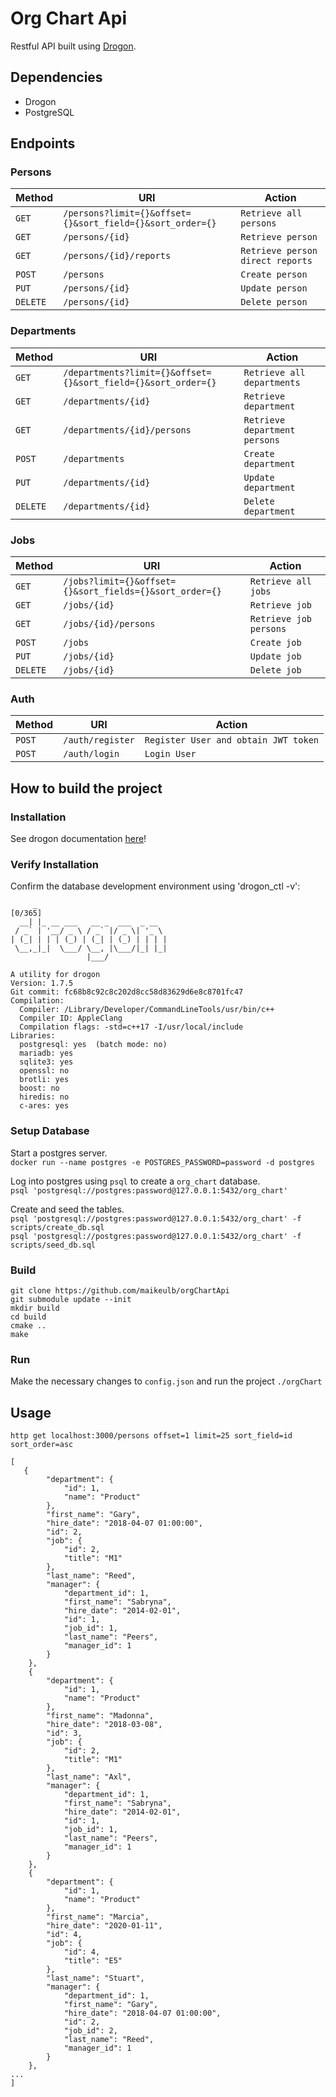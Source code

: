 # Org Chart Api

Restful API built using [Drogon](https://github.com/drogonframework/drogon).

Dependencies
----------
* Drogon
* PostgreSQL

Endpoints
---------

### Persons
| Method     | URI                                   | Action                                    |
|------------|---------------------------------------|-------------------------------------------|
| `GET`      | `/persons?limit={}&offset={}&sort_field={}&sort_order={}` | `Retrieve all persons`    |
| `GET`      | `/persons/{id}`                       | `Retrieve person`                         |
| `GET`      | `/persons/{id}/reports`               | `Retrieve person direct reports`          |
| `POST`     | `/persons`                            | `Create person`                           |
| `PUT`      | `/persons/{id}`                       | `Update person`                           |
| `DELETE`   | `/persons/{id}          `             | `Delete person`                           |

### Departments
| Method     | URI                                   | Action                                    |
|------------|---------------------------------------|-------------------------------------------|
| `GET`      | `/departments?limit={}&offset={}&sort_field={}&sort_order={}`   | `Retrieve all departments`     |
| `GET`      | `/departments/{id}`                   | `Retrieve department`                     |
| `GET`      | `/departments/{id}/persons`           | `Retrieve department persons`             |
| `POST`     | `/departments`                        | `Create department`                       |
| `PUT`      | `/departments/{id}`                   | `Update department`                       |
| `DELETE`   | `/departments/{id}`                   | `Delete department`                       |

### Jobs
| Method     | URI                                   | Action                                    |
|------------|---------------------------------------|-------------------------------------------|
| `GET`      | `/jobs?limit={}&offset={}&sort_fields={}&sort_order={}` | `Retrieve all jobs`     |
| `GET`      | `/jobs/{id}`                          | `Retrieve job`                            |
| `GET`      | `/jobs/{id}/persons`                  | `Retrieve job persons`                    |
| `POST`     | `/jobs`                               | `Create job`                              |
| `PUT`      | `/jobs/{id}`                          | `Update job`                              |
| `DELETE`   | `/jobs/{id}`                          | `Delete job`                              |

### Auth
| Method     | URI                                   | Action                                    |
|------------|---------------------------------------|-------------------------------------------|
| `POST`     | `/auth/register`                      | `Register User and obtain JWT token`      |
| `POST`     | `/auth/login`                         | `Login User `                             |

How to build the project
---
### Installation
See drogon documentation [here](https://github.com/an-tao/drogon/wiki/ENG-02-Installation#System-Requirements)! 

### Verify Installation
Confirm the database development environment using 'drogon_ctl -v':
```
     _                                                                                                                                                                                                       [0/365]
  __| |_ __ ___   __ _  ___  _ __
 / _` | '__/ _ \ / _` |/ _ \| '_ \
| (_| | | | (_) | (_| | (_) | | | |
 \__,_|_|  \___/ \__, |\___/|_| |_|
                 |___/

A utility for drogon
Version: 1.7.5
Git commit: fc68b8c92c8c202d8cc58d83629d6e8c8701fc47
Compilation:
  Compiler: /Library/Developer/CommandLineTools/usr/bin/c++
  Compiler ID: AppleClang
  Compilation flags: -std=c++17 -I/usr/local/include
Libraries:
  postgresql: yes  (batch mode: no)
  mariadb: yes
  sqlite3: yes
  openssl: no
  brotli: yes
  boost: no
  hiredis: no
  c-ares: yes
```

### Setup Database
Start a postgres server. <br />
`docker run --name postgres -e POSTGRES_PASSWORD=password -d postgres`

Log into postgres using `psql` to create a `org_chart` database. <br />
`psql 'postgresql://postgres:password@127.0.0.1:5432/org_chart'`

Create and seed the tables. <br />
`psql 'postgresql://postgres:password@127.0.0.1:5432/org_chart' -f scripts/create_db.sql` <br />
`psql 'postgresql://postgres:password@127.0.0.1:5432/org_chart' -f scripts/seed_db.sql`

### Build
```
git clone https://github.com/maikeulb/orgChartApi
git submodule update --init
mkdir build
cd build
cmake ..
make
```
### Run
Make the necessary changes to `config.json` and run the project `./orgChart`

Usage
---------------
`http get localhost:3000/persons offset=1 limit=25 sort_field=id sort_order=asc`
```
[
   {
        "department": {
            "id": 1,
            "name": "Product"
        },
        "first_name": "Gary",
        "hire_date": "2018-04-07 01:00:00",
        "id": 2,
        "job": {
            "id": 2,
            "title": "M1"
        },
        "last_name": "Reed",
        "manager": {
            "department_id": 1,
            "first_name": "Sabryna",
            "hire_date": "2014-02-01",
            "id": 1,
            "job_id": 1,
            "last_name": "Peers",
            "manager_id": 1
        }
    },
    {
        "department": {
            "id": 1,
            "name": "Product"
        },
        "first_name": "Madonna",
        "hire_date": "2018-03-08",
        "id": 3,
        "job": {
            "id": 2,
            "title": "M1"
        },
        "last_name": "Axl",
        "manager": {
            "department_id": 1,
            "first_name": "Sabryna",
            "hire_date": "2014-02-01",
            "id": 1,
            "job_id": 1,
            "last_name": "Peers",
            "manager_id": 1
        }
    },
    {
        "department": {
            "id": 1,
            "name": "Product"
        },
        "first_name": "Marcia",
        "hire_date": "2020-01-11",
        "id": 4,
        "job": {
            "id": 4,
            "title": "E5"
        },
        "last_name": "Stuart",
        "manager": {
            "department_id": 1,
            "first_name": "Gary",
            "hire_date": "2018-04-07 01:00:00",
            "id": 2,
            "job_id": 2,
            "last_name": "Reed",
            "manager_id": 1
        }
    },
...
]
```
